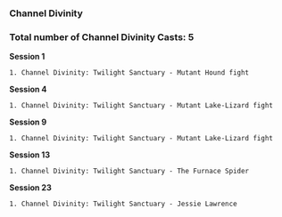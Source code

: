 ### Channel Divinity

### Total number of Channel Divinity Casts: 5

**Session 1**

	1. Channel Divinity: Twilight Sanctuary - Mutant Hound fight

**Session 4**
	
	1. Channel Divinity: Twilight Sanctuary - Mutant Lake-Lizard fight

**Session 9**
	
	1. Channel Divinity: Twilight Sanctuary - Mutant Lake-Lizard fight

**Session 13**
	
	1. Channel Divinity: Twilight Sanctuary - The Furnace Spider

**Session 23**
	
	1. Channel Divinity: Twilight Sanctuary - Jessie Lawrence